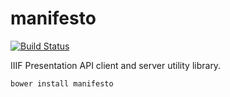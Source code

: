 # manifesto

[![Build Status](https://travis-ci.org/UniversalViewer/manifesto.svg?branch=dev)](https://travis-ci.org/UniversalViewer/manifesto)

IIIF Presentation API client and server utility library.

    bower install manifesto
